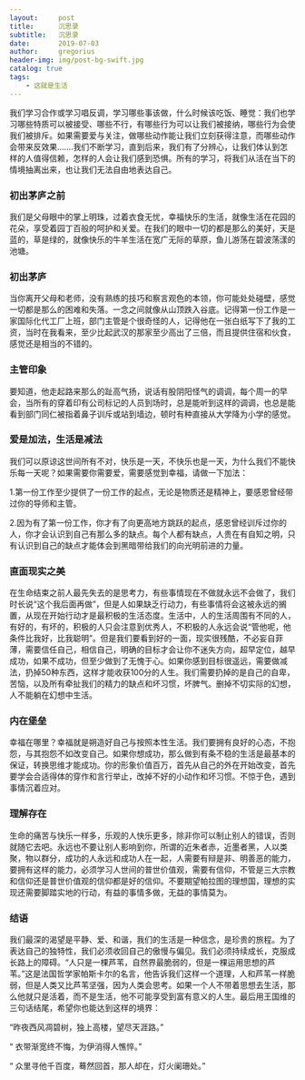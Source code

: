 ```yaml
---
layout:     post
title:      沉思录
subtitle:   沉思录
date:       2019-07-03
author:     gregorius
header-img: img/post-bg-swift.jpg
catalog: true
tags:
    - 这就是生活
---
```


我们学习合作或学习唱反调，学习哪些事该做，什么时候该吃饭、睡觉：我们也学习哪些特质可以被接受、哪些不行，有哪些行为可以让我们被接纳，哪些行为会使我们被排斥。如果需要爱与关注，做哪些动作能让我们立刻获得注意，而哪些动作会带来反效果…….我们不断学习，直到后来，我们有了分辨心，让我们体认到怎样的人值得信赖，怎样的人会让我们感到恐惧。所有的学习，将我们从活在当下的情境抽离出来，也让我们无法自由地表达自己。

### 初出茅庐之前

我们是父母眼中的掌上明珠，过着衣食无忧，幸福快乐的生活，就像生活在花园的花朵，享受着园丁百般的呵护和关爱。在我们的眼中一切的都是那么的美好，天是蓝的，草是绿的，就像快乐的牛羊生活在宽广无际的草原，鱼儿游荡在碧波荡漾的池塘。

### 初出茅庐

当你离开父母和老师，没有熟练的技巧和察言观色的本领，你可能处处碰壁，感觉一切都是那么的困难和失落。一念之间就像从山顶跌入谷底。记得第一份工作是一家国际化代工厂上班，部门主管是个很奇怪的人，记得他在一张白纸写下了我的工资，当时在我看来，至少比起武汉的那家至少高出了三倍，而且提供住宿和伙食，感觉还是相当的不错的。

### 主管印象

要知道，他走起路来那么的趾高气扬，说话有股阴阳怪气的调调，每个周一的早会，当所有的穿着印有公司标记的人员到场时，总是能听到这样的调调，也总是能看到部门同仁被指着鼻子训斥或站到墙边，顿时有种直接从大学降为小学的感觉。

### 爱是加法，生活是减法

我们可以原谅这世间所有不对，快乐是一天，不快乐也是一天，为什么我们不能快乐每一天呢？如果需要你需要爱，需要感觉到幸福，请做一下加法：

1.第一份工作至少提供了一份工作的起点，无论是物质还是精神上，要感恩曾经带过你的导师和主管。

2.因为有了第一份工作，你才有了向更高地方跳跃的起点，感恩曾经训斥过你的人，你才会认识到自己有那么多的缺点。每个人都有缺点，人贵在有自知之明，只有认识到自己的缺点才能体会到黑暗带给我们的向光明前进的力量。

### 直面现实之美

在生命结束之前人最先失去的是思考力，有些事情现在不做就永远不会做了，我们时长说“这个我后面再做”，但是人如果缺乏行动力，有些事情将会这被永远的搁置，从现在开始行动才是最积极的生活态度。生活中，人的生活周围有不同的人，有好的，有坏的，积极的人只会注意到优秀人，不积极的人永远会说“管他呢，他条件比我好，比我聪明”。但是我们要看到好的一面，现实很残酷，不必妄自菲薄，需要信任自己，相信自己，明确的目标才会让你不迷失方向，超早定位，越早成功，如果不成功，但至少做到了无愧于心。如果你感到目标很遥远，需要做减法，扔掉50种东西，这样才能收获100分的人生。我们需要扔掉的是自己的自卑，苦恼，以及所有牵扯我们的精力的缺点和坏习惯，坏脾气。删掉不切实际的幻想，人不能躺在幻想中生活。

### 内在堡垒

幸福在哪里？幸福就是朔造好自己与按照本性生活。我们要拥有良好的心态，不抱怨，与其抱怨不如改变自己。如果你想成功，那么做到有条不稳的生活是最基本的保证，转换思维才能成功。你的形象价值百万，首先从自己的外在开始改变，首先要学会合适得体的穿作和言行举止，改掉不好的小动作和坏习惯。不惊于色，遇到事情沉着应对。

### 理解存在

生命的痛苦与快乐一样多，乐观的人快乐更多，除非你可以制止别人的错误，否则就随它去吧。永远也不要让别人影响到你，所谓的近朱者赤，近墨者黑，人以类聚，物以群分，成功的人永远和成功人在一起，人需要有辩是非、明善恶的能力，要拥有这样的能力，必须学习人世间的普世价值观，需要有信仰，不管是三大宗教和信仰还是普世价值观的信仰都是好的信仰。不要期望帕拉图的理想国，理想的实现还需要脚踏实地的行动，有益的事情多做，无益的事情莫为。

### 结语

我们最深的渴望是平静、爱、和谐，我们的生活是一种信念，是珍贵的旅程。为了表达自己的独特性，我们必须收回自己的傲慢与偏见。我们必须持续成长，克服成长路上的障碍。“人只是一棵芦苇，自然界最脆弱的，但是一棵运用思想的芦苇。”这是法国哲学家帕斯卡尔的名言，他告诉我们这样一个道理，人和芦苇一样脆弱，但是人类又比芦苇坚强，因为人类会思考。如果一个人不带着思想去生活，那么他就只是活着，而不是生活，他不可能享受到富有意义的人生。最后用王国维的三句话结尾，希望你也能达到这样的境界：

“昨夜西风凋碧树，独上高楼，望尽天涯路。”

“ 衣带渐宽终不悔，为伊消得人憔悴。”

“ 众里寻他千百度，蓦然回首，那人却在，灯火阑珊处。”